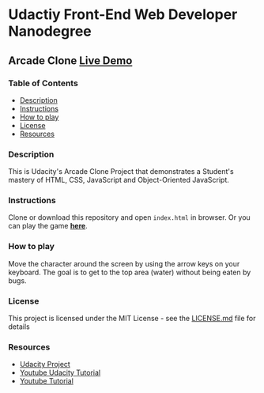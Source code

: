 Udactiy Front-End Web Developer Nanodegree
===============================

## Arcade Clone [**Live Demo**](https://denni5lin.github.io/fend-arcade-game/)

### Table of Contents

* [Description](#Description)
* [Instructions](#Instructions)
* [How to play](#howtoplay)
* [License](#license)
* [Resources](#Resources)

### Description

This is Udacity's Arcade Clone Project that demonstrates a Student's mastery of HTML, CSS, JavaScript and  Object-Oriented JavaScript.

### Instructions

Clone or download this repository and open `index.html` in browser. Or you can play the game [**here**](https://denni5lin.github.io/fend-arcade-game/).

### How to play

Move the character around the screen by using the arrow keys on your keyboard. The goal is to get to the top area (water) without being eaten by bugs.

### License

This project is licensed under the MIT License - see the [LICENSE.md](LICENSE.md) file for details

### Resources

* [Udacity Project](https://github.com/udacity/frontend-nanodegree-arcade-game)
* [Youtube Udacity Tutorial](https://www.youtube.com/playlist?list=PLdUdGSe4kmWbEQDQ2g8A0zPx1EM9DJZpp)
* [Youtube Tutorial](https://www.youtube.com/watch?v=7PHhRrjgTDA)